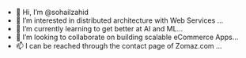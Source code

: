 - 👋 Hi, I’m @sohailzahid
- 👀 I’m interested in distributed architecture with Web Services ...
- 🌱 I’m currently learning to get better at AI and ML...
- 💞️ I’m looking to collaborate on building scalable eCommerce Apps...
- 📫 I can be reached through the contact page of Zomaz.com ...

<!---
sohailzahid/sohailzahid is a ✨ special ✨ repository because its `README.md` (this file) appears on your GitHub profile.
You can click the Preview link to take a look at your changes.
--->
